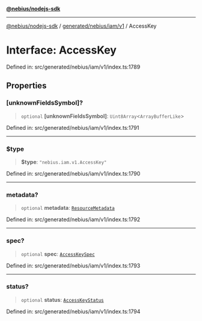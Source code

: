 [**@nebius/nodejs-sdk**](../../../../../README.md)

***

[@nebius/nodejs-sdk](../../../../../README.md) / [generated/nebius/iam/v1](../README.md) / AccessKey

# Interface: AccessKey

Defined in: src/generated/nebius/iam/v1/index.ts:1789

## Properties

### \[unknownFieldsSymbol\]?

> `optional` **\[unknownFieldsSymbol\]**: `Uint8Array`\<`ArrayBufferLike`\>

Defined in: src/generated/nebius/iam/v1/index.ts:1791

***

### $type

> **$type**: `"nebius.iam.v1.AccessKey"`

Defined in: src/generated/nebius/iam/v1/index.ts:1790

***

### metadata?

> `optional` **metadata**: [`ResourceMetadata`](../../../common/v1/interfaces/ResourceMetadata.md)

Defined in: src/generated/nebius/iam/v1/index.ts:1792

***

### spec?

> `optional` **spec**: [`AccessKeySpec`](AccessKeySpec.md)

Defined in: src/generated/nebius/iam/v1/index.ts:1793

***

### status?

> `optional` **status**: [`AccessKeyStatus`](AccessKeyStatus.md)

Defined in: src/generated/nebius/iam/v1/index.ts:1794
